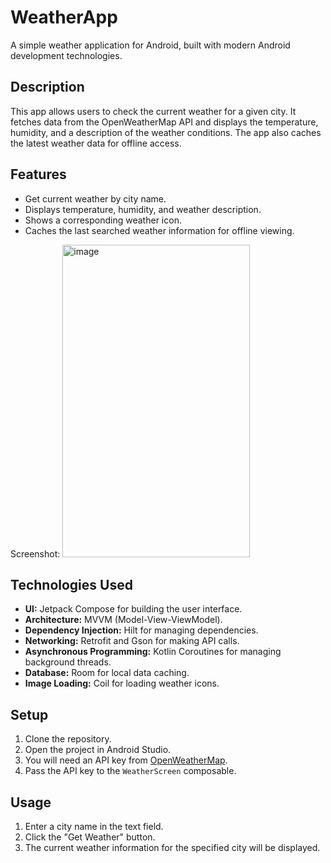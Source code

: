 # WeatherApp

A simple weather application for Android, built with modern Android development technologies.

## Description

This app allows users to check the current weather for a given city. It fetches data from the OpenWeatherMap API and displays the temperature, humidity, and a description of the weather conditions. The app also caches the latest weather data for offline access.

## Features

*   Get current weather by city name.
*   Displays temperature, humidity, and weather description.
*   Shows a corresponding weather icon.
*   Caches the last searched weather information for offline viewing.

Screenshot:
<img width="300" height="500" alt="image" src="https://github.com/user-attachments/assets/3529c98c-36a5-4da2-beac-fcd33f7028dd" />


## Technologies Used

*   **UI:** Jetpack Compose for building the user interface.
*   **Architecture:** MVVM (Model-View-ViewModel).
*   **Dependency Injection:** Hilt for managing dependencies.
*   **Networking:** Retrofit and Gson for making API calls.
*   **Asynchronous Programming:** Kotlin Coroutines for managing background threads.
*   **Database:** Room for local data caching.
*   **Image Loading:** Coil for loading weather icons.

## Setup

1.  Clone the repository.
2.  Open the project in Android Studio.
3.  You will need an API key from [OpenWeatherMap](https://openweathermap.org/api).
4.  Pass the API key to the `WeatherScreen` composable.

## Usage

1.  Enter a city name in the text field.
2.  Click the "Get Weather" button.
3.  The current weather information for the specified city will be displayed.
